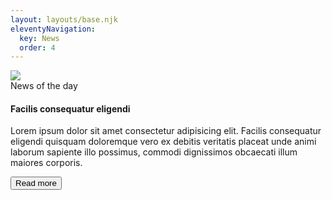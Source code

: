 ```yaml
---
layout: layouts/base.njk
eleventyNavigation:
  key: News
  order: 4
---
```


<div class="row gx-5">
  <div class="col-md-6 mb-4">
    <div class="bg-image hover-overlay ripple shadow-2-strong rounded-5" data-mdb-ripple-color="light">
      <img src="https://mdbcdn.b-cdn.net/img/new/slides/080.webp" class="img-fluid" />
      <a href="#!">
        <div class="mask" style="background-color: rgba(251, 251, 251, 0.15);"></div>
      </a>
    </div>
  </div>

  <div class="col-md-6 mb-4">
    <span class="badge bg-danger px-2 py-1 shadow-1-strong mb-3">News of the day</span>
    <h4><strong>Facilis consequatur eligendi</strong></h4>
    <p class="text-muted">
      Lorem ipsum dolor sit amet consectetur adipisicing elit. Facilis consequatur
      eligendi quisquam doloremque vero ex debitis veritatis placeat unde animi laborum
      sapiente illo possimus, commodi dignissimos obcaecati illum maiores corporis.
    </p>
    <button type="button" data-mdb-button-init data-mdb-ripple-init class="btn btn-primary">Read more</button>
  </div>
</div>
